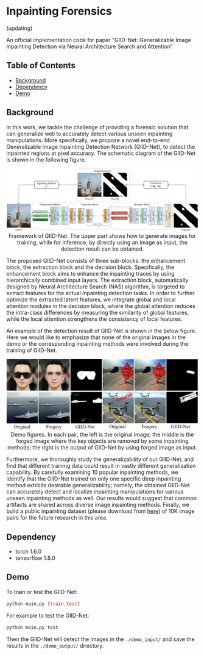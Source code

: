 # Inpainting Forensics

(updating)

An official implementation code for paper "GIID-Net: Generalizable Image Inpainting Detection via Neural Architecture Search and Attention"

## Table of Contents

- [Background](#background)
- [Dependency](#dependency)
- [Demo](#demo)


## Background
In this work, we tackle the challenge of providing a forensic solution that can generalize well to accurately detect various unseen inpainting manipulations. More specifically, we
propose a novel end-to-end Generalizable Image Inpainting Detection Network (GIID-Net), to detect the inpainted regions at pixel accuracy. The schematic diagram of the GIID-Net is shown in the following figure.

<p align='center'>  
  <img src='https://github.com/HighwayWu/InpaintingForensics/blob/master/imgs/framework.jpg' width='870'/>
  Framework of GIID-Net. The upper part shows how to generate images for training, while for inference, by directly using an image as input, the detection result can be obtained.
</p>

The proposed GIID-Net consists of three sub-blocks: the enhancement block, the extraction block and the decision block. Specifically, the enhancement block aims to enhance the inpainting traces by using hierarchically combined input layers. The extraction block, automatically designed by Neural Architecture Search (NAS) algorithm, is targeted to extract features for the actual inpainting detection tasks. In order to further optimize the extracted latent features, we integrate global and local attention modules in the decision block, where the global attention reduces the intra-class differences by measuring the similarity of global features, while the local attention strengthens the consistency of local features.

An example of the detection result of GIID-Net is shown in the below figure. Here we would like to emphasize that none of the original images in the demo or the corresponding
inpainting methods were involved during the training of GIID-Net.

<p align='center'>
  <img src='https://github.com/HighwayWu/InpaintingForensics/blob/master/imgs/demo.png' width='870'/>
  Demo figures. In each pair, the left is the original image; the middle is the forged image where the key objects are removed by some inpainting methods; the right is the output of GIID-Net by using forged image as input.
</p>

Furthermore, we thoroughly study the generalizability of our GIID-Net, and find that different training data could result in vastly different generalization capability. By carefully examining 10 popular inpainting methods, we identify that the GIID-Net trained on only one specific deep inpainting method exhibits desirable generalizability; namely, the obtained GIID-Net can accurately detect and localize inpainting manipulations for various unseen inpainting methods as well. Our results would suggest that common artifacts are shared across diverse image inpainting methods. Finally, we build a public inpainting dataset (please download from [here]('https://www.google.com')) of 10K image pairs for the future research in this area.

## Dependency
- torch 1.6.0
- tensorflow 1.8.0

## Demo

To train or test the GIID-Net:
```bash
python main.py {train,test}
```

For example to test the GIID-Net:
```bash
python main.py test
```
Then the GIID-Net will detect the images in the `./demo_input/` and save the results in the `./demo_output/` directory.